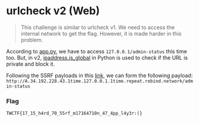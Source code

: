 # urlcheck v2 (Web)

> This challenge is similar to urlcheck v1. We need to access the internal network to get the flag. However, it is made harder in this problem.

According to [app.py](https://github.com/EnigmaEnvoy/2020-CTF-Writeups/blob/master/TokyoWesterns%20CTF/urlcheck%20v2/app.py), we have to access `127.0.0.1/admin-status` this time too. But, in v2, [ipaddress.is_global](https://docs.python.org/3/library/ipaddress.html) in Python is used to check if the URL is private and block it.  
  
Following the SSRF payloads in this [link](https://github.com/brannondorsey/whonow), we can form the following payload:  
`http://A.34.192.228.43.1time.127.0.0.1.1time.repeat.rebind.network/admin-status`  
  
  
### Flag
`TWCTF{17_15_h4rd_70_55rf_m17164710n_47_4pp_l4y3r:(}`
